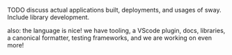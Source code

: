 TODO discuss actual applications built, deployments, and usages of sway. Include library development.


also: the language is nice! we have tooling, a VScode plugin, docs, libraries, a canonical formatter, testing frameworks, and we are working on even more! 
